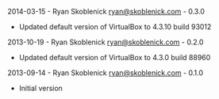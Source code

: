 2014-03-15 - Ryan Skoblenick <ryan@skoblenick.com> - 0.3.0
  * Updated default version of VirtualBox to 4.3.10 build 93012

2013-10-19 - Ryan Skoblenick <ryan@skoblenick.com> - 0.2.0
  * Updated default version of VirtualBox to 4.3.0 build 88960

2013-09-14 - Ryan Skoblenick <ryan@skoblenick.com> - 0.1.0
  * Initial version
